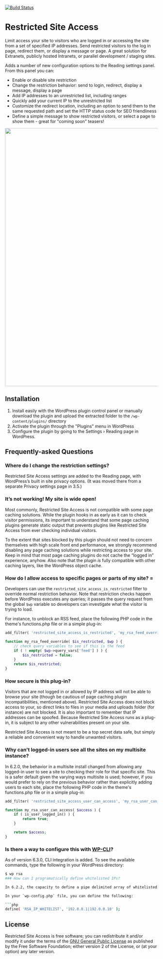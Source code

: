 [![Build Status](https://travis-ci.org/10up/restricted-site-access.svg?branch=develop)](https://travis-ci.org/10up/restricted-site-access)

# Restricted Site Access

Limit access your site to visitors who are logged in or accessing the site from a set of specified IP addresses. Send restricted visitors to the log in page, redirect them, or display a message or page. A great solution for Extranets, publicly hosted Intranets, or parallel development / staging sites.

Adds a number of new configuration options to the Reading settings panel. From this panel you can:

* Enable or disable site restriction
* Change the restriction behavior: send to login, redirect, display a message, display a page
* Add IP addresses to an unrestricted list, including ranges
* Quickly add your current IP to the unrestricted list
* Customize the redirect location, including an option to send them to the same requested path and set the HTTP status code for SEO friendliness
* Define a simple message to show restricted visitors, or select a page to show them - great for "coming soon" teasers!

<p align="center">
<a href="http://10up.com/contact/"><img src="https://10updotcom-wpengine.s3.amazonaws.com/uploads/2016/10/10up-Github-Banner.png" width="850"></a>
</p>

## Installation

1. Install easily with the WordPress plugin control panel or manually download the plugin and upload the extracted folder to the `/wp-content/plugins/` directory
2. Activate the plugin through the "Plugins" menu in WordPress
3. Configure the plugin by going to the Settings &rsaquo; Reading page in WordPress.


## Frequently-asked Questions

### Where do I change the restriction settings?

Restricted Site Access settings are added to the Reading page, with WordPress’s built in site privacy options. (It was moved there from a separate Privacy settings page in 3.5.)

### It’s not working! My site is wide open!

Most commonly, Restricted Site Access is not compatible with some page caching solutions. While the plugin hooks in as early as it can to check visitor permissions, its important to understand that some page caching plugins generate static output that prevents plugins like Restricted Site Access from ever checking individual visitors.

To the extent that sites blocked by this plugin should not need to concern themselves with high scale front end performance, we strongly recommend disabling any page caching solutions while restricting access to your site. Keep in mind that most page caching plugins do not cache the “logged in” experience, anyhow. Also note that the plugin *is* fully compatible with other caching layers, like the WordPress object cache.

### How do I allow access to specific pages or parts of my site? =

Developers can use the `restricted_site_access_is_restricted` filter to override normal restriction behavior. Note that restriction checks happen before WordPress executes any queries; it passes the query request from the global `$wp` variable so developers can investigate what the visitor is trying to load.

For instance, to unblock an RSS feed, place the following PHP code in the theme's functions.php file or in a simple plug-in:

```php
add_filter( 'restricted_site_access_is_restricted', 'my_rsa_feed_override', 10, 2 );

function my_rsa_feed_override( $is_restricted, $wp ) {
	// check query variables to see if this is the feed
	if ( ! empty( $wp->query_vars['feed'] ) ) {
		$is_restricted = false;
	}
	return $is_restricted;
}
```

### How secure is this plug-in?

Visitors that are not logged in or allowed by IP address will not be able to browse your site (though be cautious of page caching plugin incompatibilities, mentioned above). Restricted Site Access does not block access to your, so direct links to files in your media and uploads folder (for instance) are not blocked. It is also important to remember that IP addresses can be spoofed. Because Restricted Site Access runs as a plug-in, it is subject to any other vulnerabilities present on your site.

Restricted Site Access is not meant to be a top secret data safe, but simply a reliable and convenient way to handle unwanted visitors.

### Why can't logged-in users see all the sites on my multisite instance?

In 6.2.0, the behavior in a multisite install changed from allowing any logged-in user to see a site to checking their role for that specific site. This is a safer default given the varying ways multisite is used; however, if you would prefer to rely on the previous behavior rather than explicitly adding users to each site, place the following PHP code in the theme's functions.php file or in a simple plug-in:

```php
add_filter( 'restricted_site_access_user_can_access', 'my_rsa_user_can_access' );

function my_rsa_user_can_access( $access ) {
	if ( is_user_logged_in() ) {
		return true;
	}

	return $access;
}
```

### Is there a way to configure this with [WP-CLI](https://make.wordpress.org/cli/)?

As of version 6.3.0, CLI integration is added. To see the available commands, type the following in your WordPress directory:

```bash
$ wp rsa
### How can I programatically define whitelisted IPs?

In 6.2.2, the capacity to define a pipe delimited array of whitelisted IP addresses via constant was introduced.

In your `wp-config.php` file, you can define the following:

```php
define( 'RSA_IP_WHITELIST', '192.0.0.1|192.0.0.10' );
```

## License

Restricted Site Access is free software; you can redistribute it and/or modify it under the terms of the [GNU General Public License](http://www.gnu.org/licenses/gpl-2.0.html) as published by the Free Software Foundation; either version 2 of the License, or (at your option) any later version.
